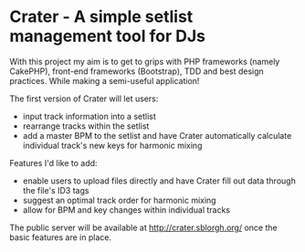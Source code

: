 Crater - A simple setlist management tool for DJs
======

With this project my aim is to get to grips with PHP frameworks (namely CakePHP), front-end frameworks (Bootstrap), TDD and best design practices. While making a semi-useful application!

The first version of Crater will let users:
- input track information into a setlist
- rearrange tracks within the setlist
- add a master BPM to the setlist and have Crater automatically calculate individual track's new keys for harmonic mixing

Features I'd like to add:
- enable users to upload files directly and have Crater fill out data through the file's ID3 tags
- suggest an optimal track order for harmonic mixing
- allow for BPM and key changes within individual tracks

The public server will be available at http://crater.sblorgh.org/ once the basic features are in place.
